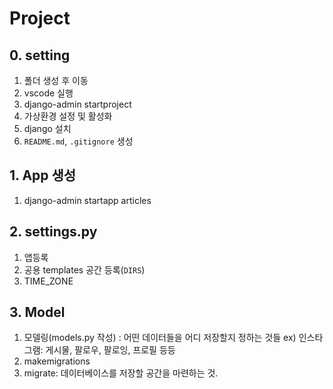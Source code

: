 # Project

## 0. setting

1. 폴더 생성 후 이동
2. vscode 실행
3. django-admin startproject
4. 가상환경 설정 및 활성화
5. django 설치
6. `README.md`, `.gitignore` 생성

## 1. App 생성 
1. django-admin startapp articles

## 2. settings.py

1. 앱등록
2. 공용 templates 공간 등록(`DIRS`)
3. TIME_ZONE

## 3. Model

1. 모델링(models.py 작성) : 어떤 데이터들을 어디 저장할지 정하는 것들 
ex) 인스타그램: 게시물, 팔로우, 팔로잉, 프로필 등등
2. makemigrations
3. migrate: 데이터베이스를 저장할 공간을 마련하는 것.